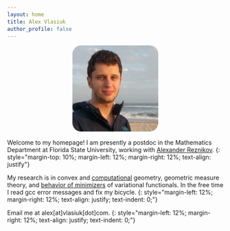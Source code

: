 ```yaml
---
layout: home
title: Alex Vlasiuk
author_profile: false
---
```

<div style="text-align: center">
<img src="/assets/images/st_george_isl.jpg" width="200" style="border-radius: 10%;" >
</div>

Welcome to my homepage! I am presently a postdoc in the Mathematics Department at Florida State University, working with [Alexander Reznikov](https://www.math.fsu.edu/~reznikov/).
{: style="margin-top: 10%; margin-left: 12%; margin-right: 12%; text-align: justify"}
<br>

My research is in convex and [computational](/_pages/code) geometry, geometric measure theory, and [behavior of minimizers](/_pages/publist) of variational functionals. In the free time I read gcc error messages and fix my bicycle.
{: style="margin-left: 12%; margin-right: 12%; text-align: justify; text-indent: 0;"} 
<br>

Email me at alex[at]vlasiuk[dot]com.
{: style="margin-left: 12%; margin-right: 12%; text-align: justify; text-indent: 0;"} 

